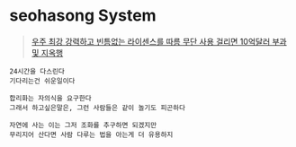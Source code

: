 # seohasong System

> [우주 최강 강력하고 빈틈없는 라이센스를 따름 무단 사용 걸리면 10억달러 부과 및 지옥행](http://www.bloter.net/archives/209318)


```
24시간을 다스린다
기다리는건 쉬운일이다
```

```
합리화는 자의식을 요구한다
그래서 하고싶은말은, 그런 사람들은 같이 놀기도 피곤하다
```

```
자연에 사는 이는 그저 조화를 추구하면 되겠지만
무리지어 산다면 사람 다루는 법을 아는게 더 유용하지
```
